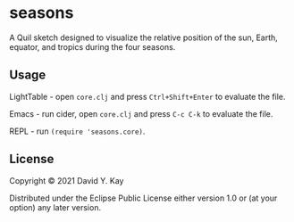 # seasons

A Quil sketch designed to visualize the relative position of the sun, Earth, equator, and tropics during the four seasons.

## Usage

LightTable - open `core.clj` and press `Ctrl+Shift+Enter` to evaluate the file.

Emacs - run cider, open `core.clj` and press `C-c C-k` to evaluate the file.

REPL - run `(require 'seasons.core)`.

## License

Copyright © 2021 David Y. Kay

Distributed under the Eclipse Public License either version 1.0 or (at
your option) any later version.
